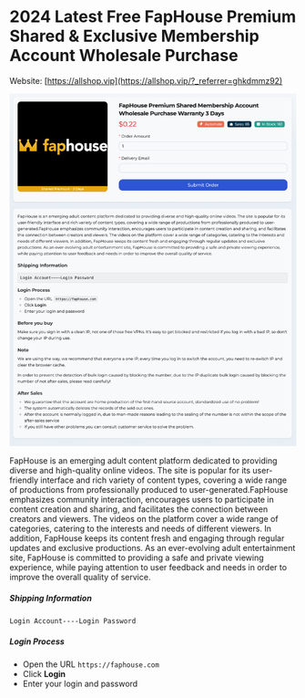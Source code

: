 # 2024 Latest Free FapHouse Premium Shared &amp; Exclusive Membership Account Wholesale Purchase

Website: [https://allshop.vip](https://allshop.vip/?_referrer=ghkdmmz92)

![allshop-faphouse](allshop-faphouse.png)

FapHouse is an emerging adult content platform dedicated to providing diverse and high-quality online videos. The site is popular for its user-friendly interface and rich variety of content types, covering a wide range of productions from professionally produced to user-generated.FapHouse emphasizes community interaction, encourages users to participate in content creation and sharing, and facilitates the connection between creators and viewers. The videos on the platform cover a wide range of categories, catering to the interests and needs of different viewers. In addition, FapHouse keeps its content fresh and engaging through regular updates and exclusive productions. As an ever-evolving adult entertainment site, FapHouse is committed to providing a safe and private viewing experience, while paying attention to user feedback and needs in order to improve the overall quality of service.

##### Shipping Information

```
Login Account----Login Password
```

##### Login Process

- Open the URL `https://faphouse.com`
- Click **Login**
- Enter your login and password

